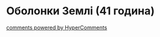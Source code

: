 <div id="hypercomments_widget" class="js-hypercomments-widget invisible"></div>

# Оболонки Землі (41 година)

<div class="js-hypercomments-container">
<a href="http://hypercomments.com" class="hc-link" title="comments widget">comments powered by HyperComments</a>
</div>